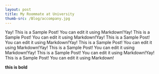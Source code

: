 ```yaml
---
layout: post
title: My Roommate at University
thumb-src: /Blog/accompany.jpg
---
```


Yay! This is a Sample Post! You can edit it using Markdown!Yay! This is a Sample Post! You can edit it using Markdown!Yay! This is a Sample Post! You can edit it using Markdown!Yay! This is a Sample Post! You can edit it using Markdown!Yay! This is a Sample Post! You can edit it using Markdown!Yay! This is a Sample Post! You can edit it using Markdown!Yay! This is a Sample Post! You can edit it using Markdown!


**this is bold**